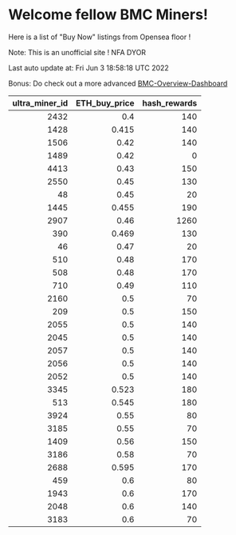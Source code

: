 # Welcome fellow BMC Miners!
Here is a list of "Buy Now" listings from Opensea floor !

Note: This is an unofficial site ! NFA DYOR

Last auto update at: Fri Jun  3 18:58:18 UTC 2022

Bonus: Do check out a more advanced [BMC-Overview-Dashboard](https://dune.com/defifunk/BMC-Overview-Dashboard)


|   ultra_miner_id |   ETH_buy_price |   hash_rewards |
|-----------------:|----------------:|---------------:|
|             2432 |           0.4   |            140 |
|             1428 |           0.415 |            140 |
|             1506 |           0.42  |            140 |
|             1489 |           0.42  |              0 |
|             4413 |           0.43  |            150 |
|             2550 |           0.45  |            130 |
|               48 |           0.45  |             20 |
|             1445 |           0.455 |            190 |
|             2907 |           0.46  |           1260 |
|              390 |           0.469 |            130 |
|               46 |           0.47  |             20 |
|              510 |           0.48  |            170 |
|              508 |           0.48  |            170 |
|              710 |           0.49  |            110 |
|             2160 |           0.5   |             70 |
|              209 |           0.5   |            150 |
|             2055 |           0.5   |            140 |
|             2045 |           0.5   |            140 |
|             2057 |           0.5   |            140 |
|             2056 |           0.5   |            140 |
|             2052 |           0.5   |            140 |
|             3345 |           0.523 |            180 |
|              513 |           0.545 |            180 |
|             3924 |           0.55  |             80 |
|             3185 |           0.55  |             70 |
|             1409 |           0.56  |            150 |
|             3186 |           0.58  |             70 |
|             2688 |           0.595 |            170 |
|              459 |           0.6   |             80 |
|             1943 |           0.6   |            170 |
|             2048 |           0.6   |            140 |
|             3183 |           0.6   |             70 |